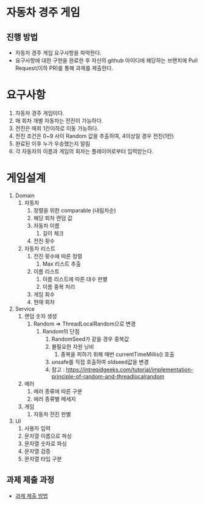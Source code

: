 # 자동차 경주 게임
## 진행 방법
* 자동차 경주 게임 요구사항을 파악한다.
* 요구사항에 대한 구현을 완료한 후 자신의 github 아이디에 해당하는 브랜치에 Pull Request(이하 PR)를 통해 과제를 제출한다.

# 요구사항
1. 자동차 경주 게임이다.
2. 매 회차 개별 자동차는 전진이 가능하다.
3. 전진은 매회 1칸이하로 이동 가능하다.
4. 전진 조건은 0~9 사이 Random 값을 추출하여, 4이상일 경우 전진(1칸)
5. 완료된 이후 누가 우승했는지 알림
6. 각 자동차의 이름과 게임의 회차는 플레이어로부터 입력받는다.

# 게임설계
1. Domain
   1. 자동차
      1. 정렬을 위한 comparable (내림차순)
      2. 해당 회차 랜덤 값
      3. 자동차 이름
         1. 길이 체크
      4. 전진 횟수
   2. 자동차 리스트
      1. 전진 횟수에 따른 정렬
         1. Max 리스트 추출
      2. 이름 리스트
         1. 이름 리스트에 따른 대수 판별
         2. 이름 중복 처리
      3. 게임 회수
      4. 현재 회차 
2. Service
   1. 랜덤 숫자 생성
      1. Random => ThreadLocalRandom으로 변경
         1. Random의 단점
            1. RandomSeed가 같을 경우 중복값
            2. 불필요한 자원 낭비
               1. 중복을 피하기 위해 매번 currentTimeMillis() 호출
            3. unsafe를 직접 호출하여 oldseed값을 변경
            4. 참고 : https://intrepidgeeks.com/tutorial/implementation-principle-of-random-and-threadlocalrandom
   2. 에러
      1. 에러 종류에 따른 구분
      2. 에러 종류별 메세지
   3. 게임
      1. 자동차 전진 판별
3. UI
   1. 사용자 입력
   2. 문자열 이름으로 파싱
   3. 문자열 숫자로 파싱
   4. 문자열 검증
   5. 문자열 타입 구분

## 과제 제출 과정
* [과제 제출 방법](https://github.com/next-step/nextstep-docs/tree/master/precourse)
